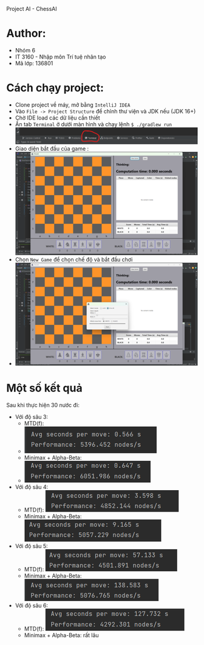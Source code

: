 Project AI - ChessAI

# Author:
 - Nhóm 6
 - IT 3160 - Nhập môn Trí tuệ nhân tạo
 - Mã lớp: 136801

# Cách chạy project:
- Clone project về máy, mở bằng `IntelliJ IDEA`
- Vào `File -> Project Structure` để chỉnh thư viện và JDK nếu (JDK 16+)
- Chờ IDE load các dữ liệu cần thiết
- Ấn tab `Terminal` ở dưới màn hình và chạy lệnh `$ ./gradlew run` ![img.png](img.png)
- Giao diện bắt đầu của game : ![img_1.png](img_1.png)
- Chọn `New Game` để chọn chế độ và bắt đầu chơi
- ![img_2.png](img_2.png)

# Một số kết quả
Sau khi thực hiện 30 nước đi:
- Với độ sâu 3:
  - MTD(f): 
  - ![img_3.png](img_3.png)
  - Minimax + Alpha-Beta: 
  - ![img_6.png](img_6.png)
- Với độ sâu 4:
  - MTD(f): ![img_4.png](img_4.png)
  - Minimax + Alpha-Beta: ![img_7.png](img_7.png)
- Với độ sâu 5:
  - MTD(f): ![img_5.png](img_5.png)
  - Minimax + Alpha-Beta: ![img_8.png](img_8.png)
- Với độ sâu 6:
  - MTD(f): ![img_9.png](img_9.png)
  - Minimax + Alpha-Beta: rất lâu

